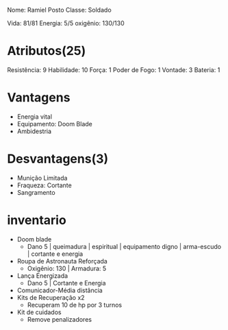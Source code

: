 Nome: Ramiel
Posto
Classe: Soldado

Vida: 81/81
Energia: 5/5
oxigênio: 130/130

# Atributos(25)
Resistência: 9
Habilidade: 10
Força: 1
Poder de Fogo: 1
Vontade: 3
Bateria: 1


# Vantagens
- Energia vital
- Equipamento: Doom Blade
- Ambidestria

# Desvantagens(3)
- Munição Limitada
- Fraqueza: Cortante
- Sangramento

# inventario
- Doom blade
	- Dano 5 | queimadura | espiritual | equipamento digno | arma-escudo | cortante e energia
- Roupa de Astronauta Reforçada
	- Oxigênio: 130 | Armadura: 5
- Lança Energizada 
	- Dano 5 | Cortante e Energia
- Comunicador-Média distância
- Kits de Recuperação x2
	- Recuperam 10 de hp por 3 turnos
- Kit de cuidados
	- Remove penalizadores

